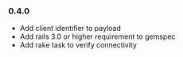### 0.4.0 ###

* Add client identifier to payload
* Add rails 3.0 or higher requirement to gemspec
* Add rake task to verify connectivity
